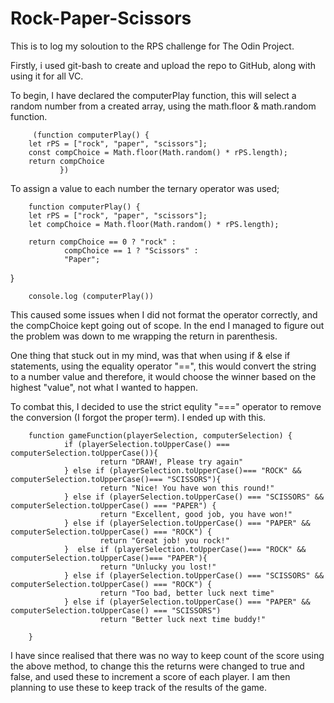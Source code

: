 # Rock-Paper-Scissors


This is to log my soloution to the RPS challenge for The Odin Project. 

Firstly, i used git-bash to create and upload the repo to GitHub, along with using it for all VC. 

To begin, I have declared the computerPlay function, this will select a random number from a created array, using the math.floor & math.random function. 

         (function computerPlay() {
        let rPS = ["rock", "paper", "scissors"];
        const compChoice = Math.floor(Math.random() * rPS.length);
        return compChoice
               })

To assign a value to each number the ternary operator was used; 


        function computerPlay() {
        let rPS = ["rock", "paper", "scissors"];
        let compChoice = Math.floor(Math.random() * rPS.length);
        
        return compChoice == 0 ? "rock" :
                compChoice == 1 ? "Scissors" :
                "Paper";   
}
 
        console.log (computerPlay())
 

This caused some issues when I did not format the operator correctly, and the compChoice kept going out of scope. In the end I managed to figure out the problem was down to me wrapping the return in parenthesis.

One thing that stuck out in my mind, was that when using if & else if statements, using the equality operator "==", this would convert the string to a number value and therefore, it would choose the winner based on the highest "value", not what I wanted to happen. 

To combat this, I decided to use the strict equlity "===" operator to remove the conversion (I forgot the proper term). I ended up with this.

        function gameFunction(playerSelection, computerSelection) {
                if (playerSelection.toUpperCase() === computerSelection.toUpperCase()){
                        return "DRAW!, Please try again"
                } else if (playerSelection.toUpperCase()=== "ROCK" && computerSelection.toUpperCase()=== "SCISSORS"){
                        return "Nice! You have won this round!"
                } else if (playerSelection.toUpperCase() === "SCISSORS" && computerSelection.toUpperCase() === "PAPER") {
                        return "Excellent, good job, you have won!"
                } else if (playerSelection.toUpperCase() === "PAPER" && computerSelection.toUpperCase() === "ROCK") {
                        return "Great job! you rock!"
                }  else if (playerSelection.toUpperCase()=== "ROCK" && computerSelection.toUpperCase()=== "PAPER"){
                        return "Unlucky you lost!"
                } else if (playerSelection.toUpperCase() === "SCISSORS" && computerSelection.toUpperCase() === "ROCK") {
                        return "Too bad, better luck next time"
                } else if (playerSelection.toUpperCase() === "PAPER" && computerSelection.toUpperCase() === "SCISSORS") 
                        return "Better luck next time buddy!" 

        }

I have since realised that there was no way to keep count of the score using the above method, to change this the returns were changed to true and false, and used these to increment a score of each player. I am then planning to use these to keep track of the results of the game. 





